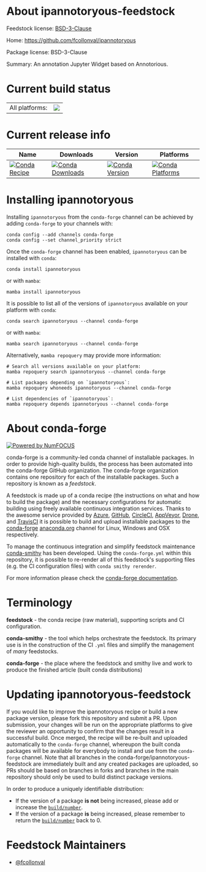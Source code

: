About ipannotoryous-feedstock
=============================

Feedstock license: [BSD-3-Clause](https://github.com/conda-forge/ipannotoryous-feedstock/blob/main/LICENSE.txt)

Home: https://github.com/fcollonval/ipannotoryous

Package license: BSD-3-Clause

Summary: An annotation Jupyter Widget based on Annotorious.

Current build status
====================


<table><tr><td>All platforms:</td>
    <td>
      <a href="https://dev.azure.com/conda-forge/feedstock-builds/_build/latest?definitionId=11754&branchName=main">
        <img src="https://dev.azure.com/conda-forge/feedstock-builds/_apis/build/status/ipannotoryous-feedstock?branchName=main">
      </a>
    </td>
  </tr>
</table>

Current release info
====================

| Name | Downloads | Version | Platforms |
| --- | --- | --- | --- |
| [![Conda Recipe](https://img.shields.io/badge/recipe-ipannotoryous-green.svg)](https://anaconda.org/conda-forge/ipannotoryous) | [![Conda Downloads](https://img.shields.io/conda/dn/conda-forge/ipannotoryous.svg)](https://anaconda.org/conda-forge/ipannotoryous) | [![Conda Version](https://img.shields.io/conda/vn/conda-forge/ipannotoryous.svg)](https://anaconda.org/conda-forge/ipannotoryous) | [![Conda Platforms](https://img.shields.io/conda/pn/conda-forge/ipannotoryous.svg)](https://anaconda.org/conda-forge/ipannotoryous) |

Installing ipannotoryous
========================

Installing `ipannotoryous` from the `conda-forge` channel can be achieved by adding `conda-forge` to your channels with:

```
conda config --add channels conda-forge
conda config --set channel_priority strict
```

Once the `conda-forge` channel has been enabled, `ipannotoryous` can be installed with `conda`:

```
conda install ipannotoryous
```

or with `mamba`:

```
mamba install ipannotoryous
```

It is possible to list all of the versions of `ipannotoryous` available on your platform with `conda`:

```
conda search ipannotoryous --channel conda-forge
```

or with `mamba`:

```
mamba search ipannotoryous --channel conda-forge
```

Alternatively, `mamba repoquery` may provide more information:

```
# Search all versions available on your platform:
mamba repoquery search ipannotoryous --channel conda-forge

# List packages depending on `ipannotoryous`:
mamba repoquery whoneeds ipannotoryous --channel conda-forge

# List dependencies of `ipannotoryous`:
mamba repoquery depends ipannotoryous --channel conda-forge
```


About conda-forge
=================

[![Powered by
NumFOCUS](https://img.shields.io/badge/powered%20by-NumFOCUS-orange.svg?style=flat&colorA=E1523D&colorB=007D8A)](https://numfocus.org)

conda-forge is a community-led conda channel of installable packages.
In order to provide high-quality builds, the process has been automated into the
conda-forge GitHub organization. The conda-forge organization contains one repository
for each of the installable packages. Such a repository is known as a *feedstock*.

A feedstock is made up of a conda recipe (the instructions on what and how to build
the package) and the necessary configurations for automatic building using freely
available continuous integration services. Thanks to the awesome service provided by
[Azure](https://azure.microsoft.com/en-us/services/devops/), [GitHub](https://github.com/),
[CircleCI](https://circleci.com/), [AppVeyor](https://www.appveyor.com/),
[Drone](https://cloud.drone.io/welcome), and [TravisCI](https://travis-ci.com/)
it is possible to build and upload installable packages to the
[conda-forge](https://anaconda.org/conda-forge) [anaconda.org](https://anaconda.org/)
channel for Linux, Windows and OSX respectively.

To manage the continuous integration and simplify feedstock maintenance
[conda-smithy](https://github.com/conda-forge/conda-smithy) has been developed.
Using the ``conda-forge.yml`` within this repository, it is possible to re-render all of
this feedstock's supporting files (e.g. the CI configuration files) with ``conda smithy rerender``.

For more information please check the [conda-forge documentation](https://conda-forge.org/docs/).

Terminology
===========

**feedstock** - the conda recipe (raw material), supporting scripts and CI configuration.

**conda-smithy** - the tool which helps orchestrate the feedstock.
                   Its primary use is in the construction of the CI ``.yml`` files
                   and simplify the management of *many* feedstocks.

**conda-forge** - the place where the feedstock and smithy live and work to
                  produce the finished article (built conda distributions)


Updating ipannotoryous-feedstock
================================

If you would like to improve the ipannotoryous recipe or build a new
package version, please fork this repository and submit a PR. Upon submission,
your changes will be run on the appropriate platforms to give the reviewer an
opportunity to confirm that the changes result in a successful build. Once
merged, the recipe will be re-built and uploaded automatically to the
`conda-forge` channel, whereupon the built conda packages will be available for
everybody to install and use from the `conda-forge` channel.
Note that all branches in the conda-forge/ipannotoryous-feedstock are
immediately built and any created packages are uploaded, so PRs should be based
on branches in forks and branches in the main repository should only be used to
build distinct package versions.

In order to produce a uniquely identifiable distribution:
 * If the version of a package **is not** being increased, please add or increase
   the [``build/number``](https://docs.conda.io/projects/conda-build/en/latest/resources/define-metadata.html#build-number-and-string).
 * If the version of a package **is** being increased, please remember to return
   the [``build/number``](https://docs.conda.io/projects/conda-build/en/latest/resources/define-metadata.html#build-number-and-string)
   back to 0.

Feedstock Maintainers
=====================

* [@fcollonval](https://github.com/fcollonval/)

